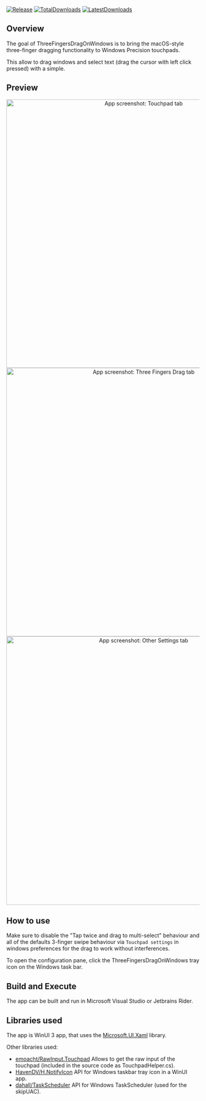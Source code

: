[![Release](https://img.shields.io/github/v/release/clementgre/ThreeFingersDragOnWindows?label=Download%20version)](https://github.com/clementgre/ThreeFingersDragOnWindows/releases/latest)
[![TotalDownloads](https://img.shields.io/github/downloads/clementgre/ThreeFingersDragOnWindows/total)](https://github.com/clementgre/ThreeFingersDragOnWindows/releases/latest)
[![LatestDownloads](https://img.shields.io/github/downloads/clementgre/ThreeFingersDragOnWindows/latest/total)](https://github.com/clementgre/ThreeFingersDragOnWindows/releases/latest)

## Overview

The goal of ThreeFingersDragOnWindows is to bring the macOS-style three-finger dragging functionality to Windows Precision touchpads.

This allow to drag windows and select text (drag the cursor with left click pressed) with a simple.

## Preview
<p align="center">
  <img src='https://raw.githubusercontent.com/ClementGre/ThreeFingersDragOnWindows/main/ThreeFingersDragOnWindows/Assets/Screenshot-1.png' alt="App screenshot: Touchpad tab" width='700'>
  <img src='https://raw.githubusercontent.com/ClementGre/ThreeFingersDragOnWindows/main/ThreeFingersDragOnWindows/Assets/Screenshot-2.png' alt="App screenshot: Three Fingers Drag tab" width='700'>
  <img src='https://raw.githubusercontent.com/ClementGre/ThreeFingersDragOnWindows/main/ThreeFingersDragOnWindows/Assets/Screenshot-3.png' alt="App screenshot: Other Settings tab" width='700'>
</p>


## How to use

Make sure to disable the "Tap twice and drag to multi-select" behaviour and all of the defaults 3-finger swipe behaviour
via ``Touchpad settings`` in windows preferences for the drag to work without interferences.

To open the configuration pane, click the ThreeFingersDragOnWindows tray icon on the Windows task bar.

## Build and Execute

The app can be built and run in Microsoft Visual Studio or Jetbrains Rider.

## Libraries used

The app is WinUI 3 app, that uses the [Microsoft.UI.Xaml](https://docs.microsoft.com/en-us/windows/apps/winui/winui3/) library.

Other libraries used:
- [emoacht/RawInput.Touchpad](https://github.com/emoacht/RawInput.Touchpad) Allows to get the raw input of the touchpad (included in the source code as TouchpadHelper.cs).
- [HavenDV/H.NotifyIcon](https://github.com/HavenDV/H.NotifyIcon) API for Windows taskbar tray icon in a WinUI app.
- [dahall/TaskScheduler](https://github.com/dahall/TaskScheduler) API for Windows TaskScheduler (used for the skipUAC).
